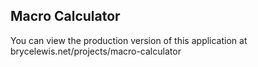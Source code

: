 ## Macro Calculator 

You can view the production version of this application at brycelewis.net/projects/macro-calculator
